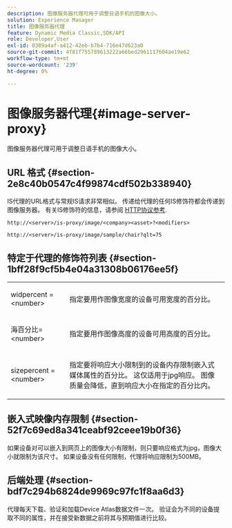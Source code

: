 ```yaml
---
description: 图像服务器代理可用于调整日语手机的图像大小。
solution: Experience Manager
title: 图像服务器代理
feature: Dynamic Media Classic,SDK/API
role: Developer,User
exl-id: 0389a4af-a412-42eb-b7b4-716e47d623a0
source-git-commit: 4f81f755789613222a66bed2961117604ae19e62
workflow-type: tm+mt
source-wordcount: '239'
ht-degree: 0%

---
```


# 图像服务器代理{#image-server-proxy}

图像服务器代理可用于调整日语手机的图像大小。

## URL 格式 {#section-2e8c40b0547c4f99874cdf502b338940}

IS代理的URL格式与常规IS请求非常相似。 传递给代理的任何IS修饰符都会传递到图像服务器。 有关IS修饰符的信息，请参阅 [HTTP协议参考](../../is-api/http-ref/image-serving-api-ref/c-http-protocol-reference/c-introduction/c-introduction.md#concept-dbbd5241bc6248ad9b9d7f6c635c311e).

`http://<server>/is-proxy/image/<company><asset>?<modifiers>`

`http://<server>/is-proxy/image/sample/chair?qlt=75`

## 特定于代理的修饰符列表 {#section-1bff28f9cf5b4e04a31308b06176ee5f}

<table id="simpletable_40C1DFB183B54A79BCF65D51ED480CE0"> 
 <tr class="strow"> 
  <td class="stentry"> <p><span class="codeph"> widpercent = &lt;number&gt;</span> </p></td> 
  <td class="stentry"> <p>指定要用作图像宽度的设备可用宽度的百分比。 </p></td> 
 </tr> 
 <tr class="strow"> 
  <td class="stentry"> <p><span class="codeph"> 海百分比= &lt;number&gt;</span> </p></td> 
  <td class="stentry"> <p>指定要用作图像高度的设备可用高度的百分比。 </p></td> 
 </tr> 
 <tr class="strow"> 
  <td class="stentry"> <p><span class="codeph"> sizepercent = &lt;number&gt;</span> </p></td> 
  <td class="stentry"> <p>指定要将响应大小限制到的设备内存限制嵌入式媒体属性的百分比。 这仅适用于jpg响应。 图像质量会降低，直到响应大小在指定的百分比内。 </p></td> 
 </tr> 
</table>

## 嵌入式映像内存限制 {#section-52f7c69ed8a341ceabf92ceee19b0f36}

如果设备对可以嵌入到网页上的图像大小有限制，则只要响应格式为jpg，图像大小就限制为该尺寸。 如果设备没有任何限制，代理将响应限制为500MB。

## 后端处理 {#section-bdf7c294b6824de9969c97fc1f8aa6d3}

代理每天下载、验证和加载Device Atlas数据文件一次。 验证会为不同的设备提取不同的属性，并在接受新数据之前将其与预期值进行比较。
